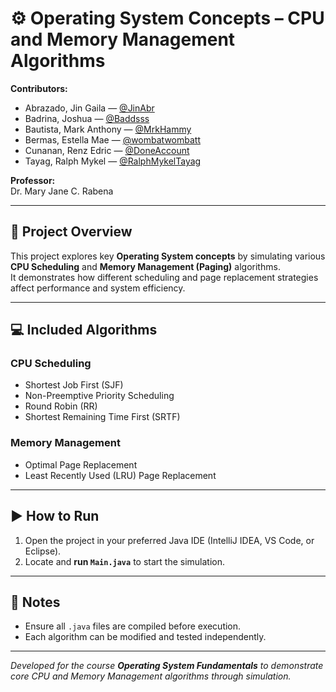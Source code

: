 # ⚙️ Operating System Concepts – CPU and Memory Management Algorithms

**Contributors:**  
- Abrazado, Jin Gaila — [@JinAbr](https://github.com/JinAbr)
- Badrina, Joshua — [@Baddsss](https://github.com/Baddsss)
- Bautista, Mark Anthony — [@MrkHammy](https://github.com/MrkHammy)
- Bermas, Estella Mae — [@wombatwombatt](https://github.com/wombatwombatt)
- Cunanan, Renz Edric — [@DoneAccount](https://github.com/DoneAccount)
- Tayag, Ralph Mykel — [@RalphMykelTayag](https://github.com/RalphMykelTayag)

**Professor:**  
Dr. Mary Jane C. Rabena  

---

## 🚀 Project Overview
This project explores key **Operating System concepts** by simulating various **CPU Scheduling** and **Memory Management (Paging)** algorithms.  
It demonstrates how different scheduling and page replacement strategies affect performance and system efficiency.

---

## 💻 Included Algorithms

### CPU Scheduling
- Shortest Job First (SJF)
- Non-Preemptive Priority Scheduling
- Round Robin (RR)
- Shortest Remaining Time First (SRTF)

### Memory Management
- Optimal Page Replacement
- Least Recently Used (LRU) Page Replacement

---

## ▶️ How to Run
1. Open the project in your preferred Java IDE (IntelliJ IDEA, VS Code, or Eclipse).  
2. Locate and **run `Main.java`** to start the simulation.

---

## 📝 Notes
- Ensure all `.java` files are compiled before execution.  
- Each algorithm can be modified and tested independently.

---

*Developed for the course **Operating System Fundamentals** to demonstrate core CPU and Memory Management algorithms through simulation.*
